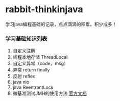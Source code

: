 # rabbit-thinkinjava
学习java编程基础的记录，点点滴滴的积累。积少成多！

### 学习基础知识列表
1. 自定义注解
2. 线程本地存储 ThreadLocal
3. 自定义异常（code，msg）
4. 异常 return finally
5. 反射 reflex
6. java nio
7. java ReentrantLock
8. 微基准测试JMH的使用方法 [官方文档](http://openjdk.java.net/projects/code-tools/jmh/)
